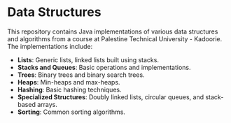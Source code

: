 # Data Structures

This repository contains Java implementations of various data structures and algorithms from a course at Palestine Technical University - Kadoorie. The implementations include:

- **Lists**: Generic lists, linked lists built using stacks.
- **Stacks and Queues**: Basic operations and implementations.
- **Trees**: Binary trees and binary search trees.
- **Heaps**: Min-heaps and max-heaps.
- **Hashing**: Basic hashing techniques.
- **Specialized Structures**: Doubly linked lists, circular queues, and stack-based arrays.
- **Sorting**: Common sorting algorithms.
